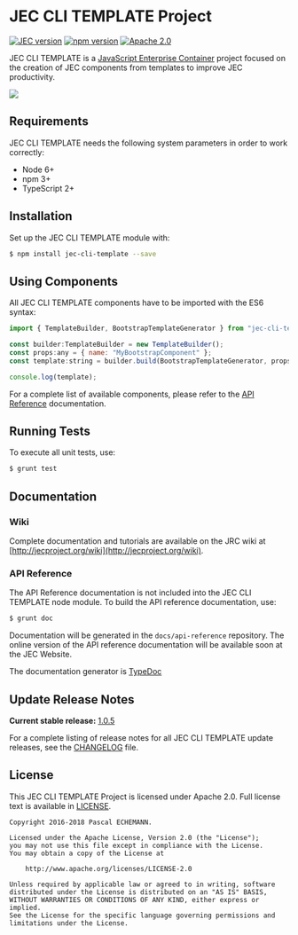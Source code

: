 # JEC CLI TEMPLATE Project

[![JEC version](https://img.shields.io/badge/JEC-1.0-%23ba00ff.svg)](http://jecproject.org)
[![npm version](https://badge.fury.io/js/jec-cli-template.svg)](https://www.npmjs.com/package/jec-cli-template)
[![Apache 2.0](https://img.shields.io/hexpm/l/plug.svg)](https://www.apache.org/licenses/LICENSE-2.0)

JEC CLI TEMPLATE is a [JavaScript Enterprise Container][jec-url] project focused on the creation of JEC components from templates to improve JEC productivity.

[![][jec-logo]][jec-url]

## Requirements

JEC CLI TEMPLATE needs the following system parameters in order to work correctly:

- Node 6+
- npm 3+
- TypeScript 2+

## Installation

Set up the JEC CLI TEMPLATE module with:

```bash
$ npm install jec-cli-template --save
```

## Using Components

All JEC CLI TEMPLATE components have to be imported with the ES6 syntax:

```javascript
import { TemplateBuilder, BootstrapTemplateGenerator } from "jec-cli-template";

const builder:TemplateBuilder = new TemplateBuilder();
const props:any = { name: "MyBootstrapComponent" };
const template:string = builder.build(BootstrapTemplateGenerator, props);

console.log(template);
```

For a complete list of available components, please refer to the [API Reference](#api-reference) documentation.

## Running Tests

To execute all unit tests, use:

```bash
$ grunt test
```

## Documentation

### Wiki

Complete documentation and tutorials are available on the JRC wiki at [http://jecproject.org/wiki](http://jecproject.org/wiki).

### API Reference

The API Reference documentation is not included into the JEC CLI TEMPLATE node module. To build the API reference documentation, use:

```bash
$ grunt doc
```

Documentation will be generated in the `docs/api-reference` repository.
The online version of the  API reference documentation will be available soon at the JEC Website.

The documentation generator is [TypeDoc](http://typedoc.org/)

## Update Release Notes

**Current stable release:** [1.0.5](CHANGELOG.md#jec-cli-template-1.0.5)
 
For a complete listing of release notes for all JEC CLI TEMPLATE update releases, see the [CHANGELOG](CHANGELOG.md) file. 

## License
This JEC CLI TEMPLATE Project is licensed under Apache 2.0. Full license text is available in [LICENSE](LICENSE).

```
Copyright 2016-2018 Pascal ECHEMANN.

Licensed under the Apache License, Version 2.0 (the "License");
you may not use this file except in compliance with the License.
You may obtain a copy of the License at

    http://www.apache.org/licenses/LICENSE-2.0

Unless required by applicable law or agreed to in writing, software
distributed under the License is distributed on an "AS IS" BASIS,
WITHOUT WARRANTIES OR CONDITIONS OF ANY KIND, either express or implied.
See the License for the specific language governing permissions and
limitations under the License.
```

[jec-url]: http://jecproject.org
[jec-logo]: https://raw.githubusercontent.com/jec-project/JEC/master/assets/jec-logos/jec-logo.png